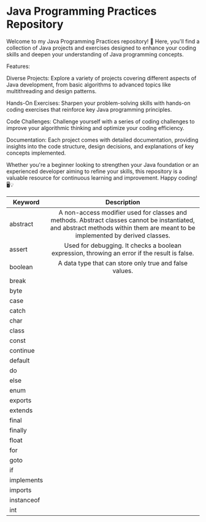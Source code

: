 # Java Programming Practices Repository

Welcome to my Java Programming Practices repository! 🚀 Here, you'll find a collection of Java projects and exercises designed to enhance your coding skills and deepen your understanding of Java programming concepts.

Features:

Diverse Projects: Explore a variety of projects covering different aspects of Java development, from basic algorithms to advanced topics like multithreading and design patterns.

Hands-On Exercises: Sharpen your problem-solving skills with hands-on coding exercises that reinforce key Java programming principles.

Code Challenges: Challenge yourself with a series of coding challenges to improve your algorithmic thinking and optimize your coding efficiency.

Documentation: Each project comes with detailed documentation, providing insights into the code structure, design decisions, and explanations of key concepts implemented.

Whether you're a beginner looking to strengthen your Java foundation or an experienced developer aiming to refine your skills, this repository is a valuable resource for continuous learning and improvement. Happy coding! 🖥️💡


| Keyword        | Description   |
| -------------- |:-------------:|
| abstract       | A non-access modifier used for classes and methods. Abstract classes cannot be instantiated, and abstract methods within them are meant to be implemented by derived classes. |
| assert         | Used for debugging. It checks a boolean expression, throwing an error if the result is false. |
| boolean        | A data type that can store only true and false values. |
| break          |               |
| byte           |               |
| case           |               |
| catch          |               |
| char           |               |
| class          |               |
| const          |               |
| continue       |               |
| default        |               |
| do             |               |
| else           |               |
| enum           |               |
| exports        |               |
| extends        |               |
| final          |               |
| finally        |               |
| float          |               |
| for            |               |
| goto           |               |
| if             |               |
| implements     |               |
| imports        |               |
| instanceof        |               |
| int        |               |